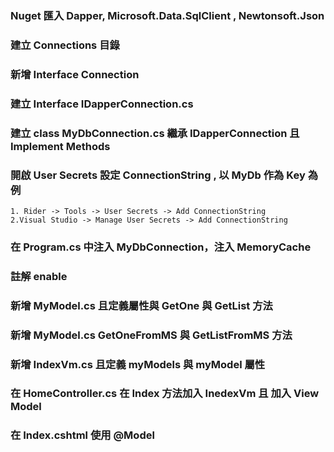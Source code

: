 ### Nuget 匯入 Dapper, Microsoft.Data.SqlClient , Newtonsoft.Json
### 建立 Connections 目錄
### 新增 Interface Connection
### 建立 Interface IDapperConnection.cs
### 建立 class MyDbConnection.cs 繼承 IDapperConnection 且 Implement Methods
### 開啟 User Secrets 設定 ConnectionString , 以 MyDb 作為 Key 為例
    1. Rider -> Tools -> User Secrets -> Add ConnectionString
    2.Visual Studio -> Manage User Secrets -> Add ConnectionString
### 在 Program.cs 中注入 MyDbConnection，注入 MemoryCache
### 註解 <Nullable>enable</Nullable>
### 新增 MyModel.cs 且定義屬性與 GetOne 與 GetList 方法
### 新增 MyModel.cs  GetOneFromMS 與 GetListFromMS 方法
### 新增 IndexVm.cs 且定義 myModels 與 myModel 屬性
### 在 HomeController.cs 在 Index 方法加入 InedexVm 且 加入 View Model
### 在 Index.cshtml 使用 @Model